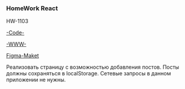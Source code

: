 ### HomeWork React

HW-1103 <br/>

[-Code-](<https://github.com/St-ton/reacthw1703/tree/master/src>) <br/>

[-WWW-](<https://st-ton.github.io/reacthw1703/>) <br/>

[Figma-Maket](<https://www.figma.com/file/E1I3n7d5RZPSlNoFvApdIu/Posts?node-id=0-1&t=LRTfGbKOBVpnE0n4-0>)<br/>


Реализовать страницу с возможностью добавления постов. Посты должны сохраняться в localStorage. Сетевые запросы в данном приложении не нужны.
